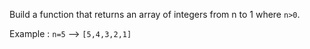 Build a function that returns an array of integers from n to 1 where ``n>0``.

Example : ``n=5`` --> ``[5,4,3,2,1]``